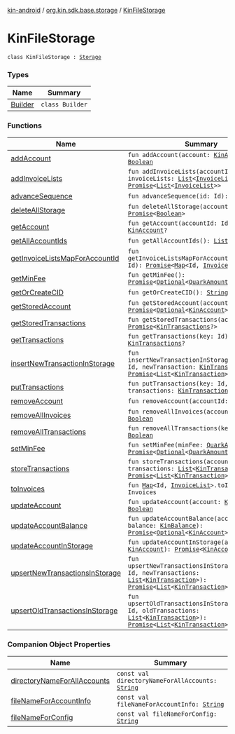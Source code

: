 [kin-android](../../index.md) / [org.kin.sdk.base.storage](../index.md) / [KinFileStorage](./index.md)

# KinFileStorage

`class KinFileStorage : `[`Storage`](../-storage/index.md)

### Types

| Name | Summary |
|---|---|
| [Builder](-builder/index.md) | `class Builder` |

### Functions

| Name | Summary |
|---|---|
| [addAccount](add-account.md) | `fun addAccount(account: `[`KinAccount`](../../org.kin.sdk.base.models/-kin-account/index.md)`): `[`Boolean`](https://kotlinlang.org/api/latest/jvm/stdlib/kotlin/-boolean/index.html) |
| [addInvoiceLists](add-invoice-lists.md) | `fun addInvoiceLists(accountId: Id, invoiceLists: `[`List`](https://kotlinlang.org/api/latest/jvm/stdlib/kotlin.collections/-list/index.html)`<`[`InvoiceList`](../../org.kin.sdk.base.models/-invoice-list/index.md)`>): `[`Promise`](../../org.kin.sdk.base.tools/-promise/index.md)`<`[`List`](https://kotlinlang.org/api/latest/jvm/stdlib/kotlin.collections/-list/index.html)`<`[`InvoiceList`](../../org.kin.sdk.base.models/-invoice-list/index.md)`>>` |
| [advanceSequence](advance-sequence.md) | `fun advanceSequence(id: Id): `[`KinAccount`](../../org.kin.sdk.base.models/-kin-account/index.md)`?` |
| [deleteAllStorage](delete-all-storage.md) | `fun deleteAllStorage(accountId: Id): `[`Promise`](../../org.kin.sdk.base.tools/-promise/index.md)`<`[`Boolean`](https://kotlinlang.org/api/latest/jvm/stdlib/kotlin/-boolean/index.html)`>` |
| [getAccount](get-account.md) | `fun getAccount(accountId: Id): `[`KinAccount`](../../org.kin.sdk.base.models/-kin-account/index.md)`?` |
| [getAllAccountIds](get-all-account-ids.md) | `fun getAllAccountIds(): `[`List`](https://kotlinlang.org/api/latest/jvm/stdlib/kotlin.collections/-list/index.html)`<Id>` |
| [getInvoiceListsMapForAccountId](get-invoice-lists-map-for-account-id.md) | `fun getInvoiceListsMapForAccountId(account: Id): `[`Promise`](../../org.kin.sdk.base.tools/-promise/index.md)`<`[`Map`](https://kotlinlang.org/api/latest/jvm/stdlib/kotlin.collections/-map/index.html)`<Id, `[`InvoiceList`](../../org.kin.sdk.base.models/-invoice-list/index.md)`>>` |
| [getMinFee](get-min-fee.md) | `fun getMinFee(): `[`Promise`](../../org.kin.sdk.base.tools/-promise/index.md)`<`[`Optional`](../../org.kin.sdk.base.tools/-optional/index.md)`<`[`QuarkAmount`](../../org.kin.sdk.base.models/-quark-amount/index.md)`>>` |
| [getOrCreateCID](get-or-create-c-i-d.md) | `fun getOrCreateCID(): `[`String`](https://kotlinlang.org/api/latest/jvm/stdlib/kotlin/-string/index.html) |
| [getStoredAccount](get-stored-account.md) | `fun getStoredAccount(accountId: Id): `[`Promise`](../../org.kin.sdk.base.tools/-promise/index.md)`<`[`Optional`](../../org.kin.sdk.base.tools/-optional/index.md)`<`[`KinAccount`](../../org.kin.sdk.base.models/-kin-account/index.md)`>>` |
| [getStoredTransactions](get-stored-transactions.md) | `fun getStoredTransactions(accountId: Id): `[`Promise`](../../org.kin.sdk.base.tools/-promise/index.md)`<`[`KinTransactions`](../../org.kin.sdk.base.stellar.models/-kin-transactions/index.md)`?>` |
| [getTransactions](get-transactions.md) | `fun getTransactions(key: Id): `[`KinTransactions`](../../org.kin.sdk.base.stellar.models/-kin-transactions/index.md)`?` |
| [insertNewTransactionInStorage](insert-new-transaction-in-storage.md) | `fun insertNewTransactionInStorage(accountId: Id, newTransaction: `[`KinTransaction`](../../org.kin.sdk.base.stellar.models/-kin-transaction/index.md)`): `[`Promise`](../../org.kin.sdk.base.tools/-promise/index.md)`<`[`List`](https://kotlinlang.org/api/latest/jvm/stdlib/kotlin.collections/-list/index.html)`<`[`KinTransaction`](../../org.kin.sdk.base.stellar.models/-kin-transaction/index.md)`>>` |
| [putTransactions](put-transactions.md) | `fun putTransactions(key: Id, transactions: `[`KinTransactions`](../../org.kin.sdk.base.stellar.models/-kin-transactions/index.md)`): `[`Unit`](https://kotlinlang.org/api/latest/jvm/stdlib/kotlin/-unit/index.html) |
| [removeAccount](remove-account.md) | `fun removeAccount(accountId: Id): `[`Boolean`](https://kotlinlang.org/api/latest/jvm/stdlib/kotlin/-boolean/index.html) |
| [removeAllInvoices](remove-all-invoices.md) | `fun removeAllInvoices(account: Id): `[`Boolean`](https://kotlinlang.org/api/latest/jvm/stdlib/kotlin/-boolean/index.html) |
| [removeAllTransactions](remove-all-transactions.md) | `fun removeAllTransactions(key: Id): `[`Boolean`](https://kotlinlang.org/api/latest/jvm/stdlib/kotlin/-boolean/index.html) |
| [setMinFee](set-min-fee.md) | `fun setMinFee(minFee: `[`QuarkAmount`](../../org.kin.sdk.base.models/-quark-amount/index.md)`): `[`Promise`](../../org.kin.sdk.base.tools/-promise/index.md)`<`[`Optional`](../../org.kin.sdk.base.tools/-optional/index.md)`<`[`QuarkAmount`](../../org.kin.sdk.base.models/-quark-amount/index.md)`>>` |
| [storeTransactions](store-transactions.md) | `fun storeTransactions(accountId: Id, transactions: `[`List`](https://kotlinlang.org/api/latest/jvm/stdlib/kotlin.collections/-list/index.html)`<`[`KinTransaction`](../../org.kin.sdk.base.stellar.models/-kin-transaction/index.md)`>): `[`Promise`](../../org.kin.sdk.base.tools/-promise/index.md)`<`[`List`](https://kotlinlang.org/api/latest/jvm/stdlib/kotlin.collections/-list/index.html)`<`[`KinTransaction`](../../org.kin.sdk.base.stellar.models/-kin-transaction/index.md)`>>` |
| [toInvoices](to-invoices.md) | `fun `[`Map`](https://kotlinlang.org/api/latest/jvm/stdlib/kotlin.collections/-map/index.html)`<Id, `[`InvoiceList`](../../org.kin.sdk.base.models/-invoice-list/index.md)`>.toInvoices(): Invoices` |
| [updateAccount](update-account.md) | `fun updateAccount(account: `[`KinAccount`](../../org.kin.sdk.base.models/-kin-account/index.md)`): `[`Boolean`](https://kotlinlang.org/api/latest/jvm/stdlib/kotlin/-boolean/index.html) |
| [updateAccountBalance](update-account-balance.md) | `fun updateAccountBalance(accountId: Id, balance: `[`KinBalance`](../../org.kin.sdk.base.models/-kin-balance/index.md)`): `[`Promise`](../../org.kin.sdk.base.tools/-promise/index.md)`<`[`Optional`](../../org.kin.sdk.base.tools/-optional/index.md)`<`[`KinAccount`](../../org.kin.sdk.base.models/-kin-account/index.md)`>>` |
| [updateAccountInStorage](update-account-in-storage.md) | `fun updateAccountInStorage(account: `[`KinAccount`](../../org.kin.sdk.base.models/-kin-account/index.md)`): `[`Promise`](../../org.kin.sdk.base.tools/-promise/index.md)`<`[`KinAccount`](../../org.kin.sdk.base.models/-kin-account/index.md)`>` |
| [upsertNewTransactionsInStorage](upsert-new-transactions-in-storage.md) | `fun upsertNewTransactionsInStorage(accountId: Id, newTransactions: `[`List`](https://kotlinlang.org/api/latest/jvm/stdlib/kotlin.collections/-list/index.html)`<`[`KinTransaction`](../../org.kin.sdk.base.stellar.models/-kin-transaction/index.md)`>): `[`Promise`](../../org.kin.sdk.base.tools/-promise/index.md)`<`[`List`](https://kotlinlang.org/api/latest/jvm/stdlib/kotlin.collections/-list/index.html)`<`[`KinTransaction`](../../org.kin.sdk.base.stellar.models/-kin-transaction/index.md)`>>` |
| [upsertOldTransactionsInStorage](upsert-old-transactions-in-storage.md) | `fun upsertOldTransactionsInStorage(accountId: Id, oldTransactions: `[`List`](https://kotlinlang.org/api/latest/jvm/stdlib/kotlin.collections/-list/index.html)`<`[`KinTransaction`](../../org.kin.sdk.base.stellar.models/-kin-transaction/index.md)`>): `[`Promise`](../../org.kin.sdk.base.tools/-promise/index.md)`<`[`List`](https://kotlinlang.org/api/latest/jvm/stdlib/kotlin.collections/-list/index.html)`<`[`KinTransaction`](../../org.kin.sdk.base.stellar.models/-kin-transaction/index.md)`>>` |

### Companion Object Properties

| Name | Summary |
|---|---|
| [directoryNameForAllAccounts](directory-name-for-all-accounts.md) | `const val directoryNameForAllAccounts: `[`String`](https://kotlinlang.org/api/latest/jvm/stdlib/kotlin/-string/index.html) |
| [fileNameForAccountInfo](file-name-for-account-info.md) | `const val fileNameForAccountInfo: `[`String`](https://kotlinlang.org/api/latest/jvm/stdlib/kotlin/-string/index.html) |
| [fileNameForConfig](file-name-for-config.md) | `const val fileNameForConfig: `[`String`](https://kotlinlang.org/api/latest/jvm/stdlib/kotlin/-string/index.html) |
